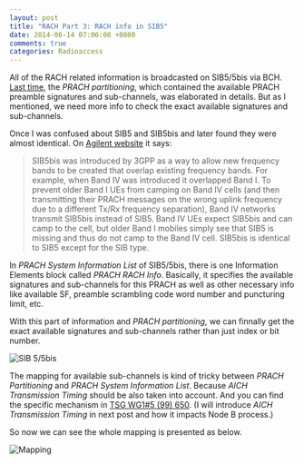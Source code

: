 ```yaml
---
layout: post
title: "RACH Part 3: RACH info in SIB5"
date: 2014-06-14 07:06:08 +0800
comments: true
categories: Radioaccess
---
```


All of the RACH related information is broadcasted on SIB5/5bis via BCH. [Last time](http://blog.pzheng.info/blog/2014/06/07/rach-part-2-ac-and-asc/), the *PRACH partitioning*, which contained the available PRACH preamble signatures and sub-channels, was elaborated in details. But as I mentioned, we need more info to check the exact available signatures and sub-channels.

<!--more-->

Once I was confused about SIB5 and SIB5bis and later found they were almost identical. On [Agilent website](http://wireless.agilent.com/rfcomms/refdocs/wcdma/wcdma_gen_bse_freqbandind.html) it says:

>SIB5bis was introduced by 3GPP as a way to allow new frequency bands to be created that overlap existing frequency bands. For example, when Band IV was introduced it overlapped Band I. To prevent older Band I UEs from camping on Band IV cells (and then transmitting their PRACH messages on the wrong uplink frequency due to a different Tx/Rx frequency separation), Band IV networks transmit SIB5bis instead of SIB5. Band IV UEs expect SIB5bis and can camp to the cell, but older Band I mobiles simply see that SIB5 is missing and thus do not camp to the Band IV cell. SIB5bis is identical to SIB5 except for the SIB type.

In *PRACH System Information List* of SIB5/5bis, there is one Information Elements block called *PRACH RACH Info*. Basically, it specifies the available signatures and sub-channels for this PRACH as well as other necessary info like available SF, preamble scrambling code word number and puncturing limit, etc.

With this part of information and *PRACH partitioning*, we can finnally get the exact available signatures and sub-channels rather than just index or bit number.

![SIB 5/5bis](https://dl.dropboxusercontent.com/u/6459697/blogimage/20140614_rach_part3_sib5_sib5bis.png)

The mapping for available sub-channels is kind of tricky between *PRACH Partitioning* and *PRACH System Information List*. Because *AICH Transmission Timing* should be also taken into account. And you can find the specific mechanism in [TSG WG1#5 (99) 650](www.3gpp.org/ftp/tsg_ran/wg1_rl1/TSGR1_05/.../r1-99650.pdf). (I will introduce *AICH Transmission Timing* in next post and how it impacts Node B process.)

So now we can see the whole mapping is presented as below.

![Mapping](https://dl.dropboxusercontent.com/u/6459697/blogimage/20140614_rach_part3_sib5_sib5bis.png)

